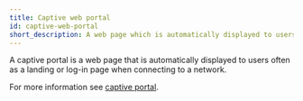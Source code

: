 ```yaml
---
title: Captive web portal
id: captive-web-portal
short_description: A web page which is automatically displayed to users when connecting to a network.
---
```


A captive portal is a web page that is automatically displayed to users often as a landing or log-in page when connecting to a network.

For more information see [captive portal](https://en.wikipedia.org/wiki/Captive_portal).
